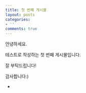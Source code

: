 ```yaml
---
title: 첫 번째 게시물
layout: posts
categories:
- ''
comments: true
---
```


안녕하세요.

테스트로 작성하는 첫 번째 게시물입니다.

잘 부탁드립니다!

감사합니다:)

-
